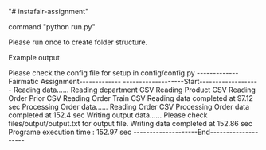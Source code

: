 "# instafair-assignment" 

command "python run.py"

Please run once to create folder structure.

Example output 

Please check the config file for setup in config/config.py
-------------Fairmatic Assignment-------------
-------------------Start-------------------
Reading data......
Reading department CSV
Reading Product CSV
Reading Order Prior CSV
Reading Order Train CSV
Reading data completed at 97.12 sec
Processing Order data......
Reading Order CSV
Processing Order data completed at 152.4 sec
Writing output data......
Please check files/output/output.txt for output file.
Writing data completed at 152.86 sec
Programe execution time :  152.97 sec
--------------------End-------------------- 


